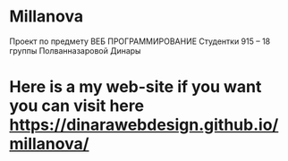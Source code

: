 # Millanova
Проект по предмету ВЕБ ПРОГРАММИРОВАНИЕ
Студентки 915 – 18 группы
Полванназаровой Динары

# Here is a my web-site if you want you can visit here https://dinarawebdesign.github.io/millanova/
